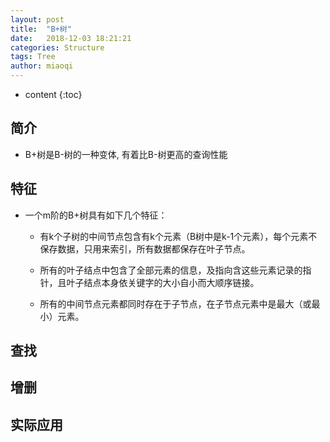 ```yaml
---
layout: post
title:  "B+树"
date:   2018-12-03 18:21:21
categories: Structure
tags: Tree
author: miaoqi
---
```


* content
{:toc} 

## 简介

* B+树是B-树的一种变体, 有着比B-树更高的查询性能

## 特征

* 一个m阶的B+树具有如下几个特征：

    * 有k个子树的中间节点包含有k个元素（B树中是k-1个元素），每个元素不保存数据，只用来索引，所有数据都保存在叶子节点。

    * 所有的叶子结点中包含了全部元素的信息，及指向含这些元素记录的指针，且叶子结点本身依关键字的大小自小而大顺序链接。

    * 所有的中间节点元素都同时存在于子节点，在子节点元素中是最大（或最小）元素。

## 查找



## 增删



## 实际应用

    



    
    

